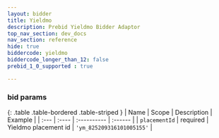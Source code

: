 ```yaml
---
layout: bidder
title: Yieldmo
description: Prebid Yieldmo Bidder Adaptor
top_nav_section: dev_docs
nav_section: reference
hide: true
biddercode: yieldmo
biddercode_longer_than_12: false
prebid_1_0_supported : true

---
```



### bid params

{: .table .table-bordered .table-striped }
| Name | Scope | Description | Example |
| :--- | :---- | :---------- | :------ |
| `placementId`   | required | Yieldmo placement id    | `'ym_825209316101005155'` |
